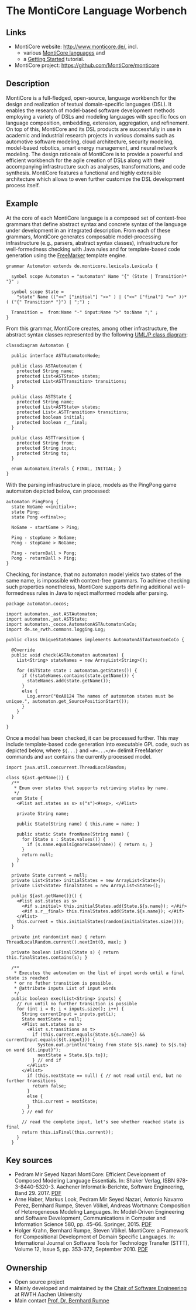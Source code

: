 # The MontiCore Language Worbench

## Links
* MontiCore website: http://www.monticore.de/, incl. 
  * various [MontiCore languages](http://www.monticore.de/languages/) and 
  * a [Getting Started](http://www.monticore.de/gettingstarted/) tutorial.
* MontiCore project: https://github.com/MontiCore/monticore

## Description

MontiCore is a full-fledged, open-source, language workbench for the design and realization of textual domain-specific languages (DSL). It enables the research of model-based software development methods employing a variety of DSLs and modeling languages with specific focs on language composition, embedding, extension, aggregation, and refinement. On top of this, MontiCore and its DSL products are successfully in use in academic and industrial research projects in various domains such as automotive software modeling, cloud architecture, security modeling, model-based robotics, smart energy management, and neural network modeling. The design rationale of MontiCore is to provide a powerful and efficient workbench for the agile creation of DSLs along with their accompanying infrastructure such as analyses, transformations, and code synthesis. MontiCore features a functional and highly extensible architecture which allows to even further customize the DSL development process itself. 

## Example

At the core of each MontiCore language is a composed set of context-free grammars that define abstract syntax and concrete syntax of the language under development in an integrated description. From each of these grammars, MontiCore generates composable model-processing infrastructure (e.g., parsers, abstract syntax classes), infrastructure for well-formedness checking with Java rules and for template-based code generation using the [FreeMarker](https://freemarker.apache.org/) template engine.  

```
grammar Automaton extends de.monticore.lexicals.Lexicals {

  symbol scope Automaton = "automaton" Name "{" (State | Transition)* "}" ;

  symbol scope State = 
    "state" Name (("<<" ["initial"] ">>" ) | ("<<" ["final"] ">>" ))* ( ("{" Transition* "}") | ";") ;

  Transition =  from:Name "-" input:Name ">" to:Name ";" ;
}
```

From this grammar, MontiCore creates, among other infrastructure, the abstract syntax classes represented by the following [UML/P class diagram](http://www.se-rwth.de/topics/Unified-Modeling-Language.php):

```
classdiagram Automaton {

  public interface ASTAutomatonNode;

  public class ASTAutomaton {
    protected String name;
    protected List<ASTState> states;
    protected List<ASTTransition> transitions;
  }

  public class ASTState {
    protected String name;
    protected List<ASTState> states;
    protected List<.ASTTransition> transitions;
    protected boolean initial;
    protected boolean r__final;
  }

  public class ASTTransition {
    protected String from;
    protected String input;
    protected String to;
  }

  enum AutomatonLiterals { FINAL, INITIAL; }
}
```

With the parsing infrastructure in place, models as the PingPong game automaton depicted below, can processed:

```
automaton PingPong {
  state NoGame <<initial>>;
  state Ping;
  state Pong <<final>>;

  NoGame - startGame > Ping;

  Ping - stopGame > NoGame;
  Pong - stopGame > NoGame;

  Ping - returnBall > Pong;
  Pong - returnBall > Ping;
}
```

Checking, for instance, that no automaton model yields two states of the same name, is impossible with context-free grammars. To achieve checking such properties nonetheless, MontiCore supports defining additional well-formedness rules in Java to reject malformed models after parsing.

```
package automaton.cocos;

import automaton._ast.ASTAutomaton;
import automaton._ast.ASTState;
import automaton._cocos.AutomatonASTAutomatonCoCo;
import de.se_rwth.commons.logging.Log;

public class UniqueStateNames implements AutomatonASTAutomatonCoCo {
  
  @Override
  public void check(ASTAutomaton automaton) {
    List<String> stateNames = new ArrayList<String>();
    
    for (ASTState state : automaton.getStates()) {
      if (!stateNames.contains(state.getName()) {
        stateNames.add(state.getName());
      }
      else {
        Log.error("0xA0124 The names of automaton states must be unique.", automaton.get_SourcePositionStart());
      }
    }
  }
  
}
```

Once a model has been checked, it can be processed further. This may include template-based code generation into executable GPL code, such as depicted below, where `${...}` and `<#>...</#>` delimit FreeMarker commands and `ast` contains the currently processed model.

```
import java.util.concurrent.ThreadLocalRandom;

class ${ast.getName()} {
  /**
   * Enum over states that supports retrieving states by name.
   */
  enum State {
    <#list ast.states as s> s("s")<#sep>, </#list>
    
    private String name;
    
    public State(String name) { this.name = name; }
    
    public static State fromName(String name) {  
      for (State s : State.values()) {
        if (s.name.equalsIgnoreCase(name)) { return s; }
      }
      return null;
    }
  }
  
  private State current = null;
  private List<State> initialStates = new ArrayList<State>(); 
  private List<State> finalStates = new ArrayList<State>();
  
  public ${ast.getName()}() {
    <#list ast.states as s>
      <#if s.initial> this.initialStates.add(State.${s.name}); </#if>
      <#if s.r__final> this.finalStates.add(State.${s.name}); </#if>
    </#list>
    this.current = this.initialStates(random(initialStates.size()));
  }
  
  private int random(int max) { return ThreadLocalRandom.current().nextInt(0, max); }
  
  private boolean isFinal(State s) { return this.finalStates.contains(s); }
  
  /**
   * Executes the automaton on the list of input words until a final state is reached
   * or no futher transition is possible.
   * @attribute inputs List of input words
   */
  public boolean exec(List<String> inputs) {
    // run until no further transition is possible
    for (int i = 0; i < inputs.size(); i++) {
      String currentInput = inputs.get(i);
      State nextState = null;
      <#list ast.states as s>
        <#list s.transitions as t>
          if (this.current.equals(State.${s.name}) && currentInput.equals(${t.input})) {
            System.out.println("Going from state ${s.name} to ${s.to} on word ${t.input}");
            nextState = State.${s.to});  
          } // end if
        </#list>
      </#list>
        if (this.nextState == null) { // not read until end, but no further transitions
          return false;
        }
        else {
          this.current = nextState;
        }
      } // end for
      
      // read the complete input, let's see whether reached state is final
      return this.isFinal(this.current));
    }
  }
```

## Key sources
* Pedram Mir Seyed Nazari:MontiCore: Efficient Development of Composed Modeling Language Essentials. In: Shaker Verlag, ISBN 978-3-8440-5320-3. Aachener Informatik-Berichte, Software Engineering, Band 29. 2017. [PDF](http://www.se-rwth.de/phdtheses/Diss-Nazari-MontiCore-Efficient-Development-of-Composed-Modeling-Language-Essentials.pdf)
* Arne Haber, Markus Look, Pedram Mir Seyed Nazari, Antonio Navarro Perez, Bernhard Rumpe, Steven Völkel, Andreas Wortmann:
Composition of Heterogeneous Modeling Languages. In: Model-Driven Engineering and Software Development, Communications in Computer and Information Science 580, pp. 45–66. Springer, 2015. [PDF](http://www.se-rwth.de/publications/Composition-of-Heterogeneous-Modeling-Languages.pdf)
* Holger Krahn, Bernhard Rumpe, Steven Völkel. MontiCore: a Framework for Compositional Development of Domain Specific Languages.
In: International Journal on Software Tools for Technology Transfer (STTT), Volume 12, Issue 5, pp. 353-372, September 2010. [PDF](http://www.se-rwth.de/publications/MontiCore-a-Framework-for-Compositional-Development-of-Domain-Specific-Languages.pdf)

## Ownership
* Open source project
* Mainly developed and maintained by the [Chair of Software Engineering](http://www.se-rwth.de/) at RWTH Aachen University
* Main contact [Prof. Dr. Bernhard Rumpe](http://www.se-rwth.de/)

